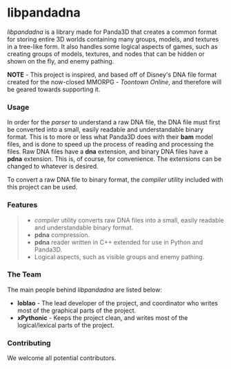 libpandadna
===========
_libpandadna_ is a library made for Panda3D that creates a common format for storing entire 3D worlds containing many groups, models, and textures in a tree-like form. It also handles some logical aspects of games, such as creating groups of models, textures, and nodes that can be hidden or shown on the fly, and enemy pathing.

__NOTE__ - This project is inspired, and based off of Disney's DNA file format created for the now-closed MMORPG - _Toontown Online_, and therefore will be geared towards supporting it.

### Usage ###
In order for the _parser_ to understand a raw DNA file, the DNA file must first be converted into a small, easily readable and understandable binary format. This is to more or less what Panda3D does with their **bam** model files, and is done to speed up the process of reading and processing the files. Raw DNA files have a **dna** extension, and binary DNA files have a **pdna** extension. This is, of course, for convenience. The extensions can be changed to whatever is desired.

To convert a raw DNA file to binary format, the _compiler_ utility included with this project can be used.

### Features ###
> * _compiler_ utility converts raw DNA files into a small, easily readable and understandable binary format.
> * **pdna** compression.
> * **pdna** reader written in C++ extended for use in Python and Panda3D.
> * Logical aspects, such as visible groups and enemy pathing.

### The Team ###
The main people behind _libpandadna_ are listed below:
* **loblao** - The lead developer of the project, and coordinator who writes most of the graphical parts of the project.
* **xPythonic** - Keeps the project clean, and writes most of the logical/lexical parts of the project.

### Contributing ###
We welcome all potential contributors.
